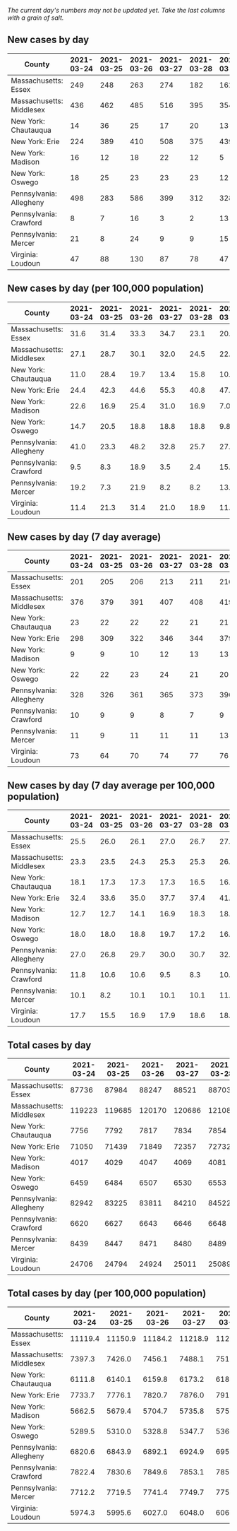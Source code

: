 _The current day's numbers may not be updated yet. Take the last columns with a grain of salt._
## New cases by day

| County | 2021-03-24 | 2021-03-25 | 2021-03-26 | 2021-03-27 | 2021-03-28 | 2021-03-29 | 2021-03-30 |
| --- | --- | --- | --- | --- | --- | --- | --- |
| Massachusetts: Essex | 249 | 248 | 263 | 274 | 182 | 162 |  |
| Massachusetts: Middlesex | 436 | 462 | 485 | 516 | 395 | 354 |  |
| New York: Chautauqua | 14 | 36 | 25 | 17 | 20 | 13 |  |
| New York: Erie | 224 | 389 | 410 | 508 | 375 | 439 |  |
| New York: Madison | 16 | 12 | 18 | 22 | 12 | 5 |  |
| New York: Oswego | 18 | 25 | 23 | 23 | 23 | 12 |  |
| Pennsylvania: Allegheny | 498 | 283 | 586 | 399 | 312 | 328 | 412 |
| Pennsylvania: Crawford | 8 | 7 | 16 | 3 | 2 | 13 | 12 |
| Pennsylvania: Mercer | 21 | 8 | 24 | 9 | 9 | 15 | 21 |
| Virginia: Loudoun | 47 | 88 | 130 | 87 | 78 | 47 | 85 |

## New cases by day (per 100,000 population)

| County | 2021-03-24 | 2021-03-25 | 2021-03-26 | 2021-03-27 | 2021-03-28 | 2021-03-29 | 2021-03-30 |
| --- | --- | --- | --- | --- | --- | --- | --- |
| Massachusetts: Essex | 31.6 | 31.4 | 33.3 | 34.7 | 23.1 | 20.5 |  |
| Massachusetts: Middlesex | 27.1 | 28.7 | 30.1 | 32.0 | 24.5 | 22.0 |  |
| New York: Chautauqua | 11.0 | 28.4 | 19.7 | 13.4 | 15.8 | 10.2 |  |
| New York: Erie | 24.4 | 42.3 | 44.6 | 55.3 | 40.8 | 47.8 |  |
| New York: Madison | 22.6 | 16.9 | 25.4 | 31.0 | 16.9 | 7.0 |  |
| New York: Oswego | 14.7 | 20.5 | 18.8 | 18.8 | 18.8 | 9.8 |  |
| Pennsylvania: Allegheny | 41.0 | 23.3 | 48.2 | 32.8 | 25.7 | 27.0 | 33.9 |
| Pennsylvania: Crawford | 9.5 | 8.3 | 18.9 | 3.5 | 2.4 | 15.4 | 14.2 |
| Pennsylvania: Mercer | 19.2 | 7.3 | 21.9 | 8.2 | 8.2 | 13.7 | 19.2 |
| Virginia: Loudoun | 11.4 | 21.3 | 31.4 | 21.0 | 18.9 | 11.4 | 20.6 |

## New cases by day (7 day average)

| County | 2021-03-24 | 2021-03-25 | 2021-03-26 | 2021-03-27 | 2021-03-28 | 2021-03-29 | 2021-03-30 |
| --- | --- | --- | --- | --- | --- | --- | --- |
| Massachusetts: Essex | 201 | 205 | 206 | 213 | 211 | 216 |  |
| Massachusetts: Middlesex | 376 | 379 | 391 | 407 | 408 | 419 |  |
| New York: Chautauqua | 23 | 22 | 22 | 22 | 21 | 21 |  |
| New York: Erie | 298 | 309 | 322 | 346 | 344 | 379 |  |
| New York: Madison | 9 | 9 | 10 | 12 | 13 | 13 |  |
| New York: Oswego | 22 | 22 | 23 | 24 | 21 | 20 |  |
| Pennsylvania: Allegheny | 328 | 326 | 361 | 365 | 373 | 396 | 403 |
| Pennsylvania: Crawford | 10 | 9 | 9 | 8 | 7 | 9 | 9 |
| Pennsylvania: Mercer | 11 | 9 | 11 | 11 | 11 | 13 | 15 |
| Virginia: Loudoun | 73 | 64 | 70 | 74 | 77 | 76 | 80 |

## New cases by day (7 day average per 100,000 population)

| County | 2021-03-24 | 2021-03-25 | 2021-03-26 | 2021-03-27 | 2021-03-28 | 2021-03-29 | 2021-03-30 |
| --- | --- | --- | --- | --- | --- | --- | --- |
| Massachusetts: Essex | 25.5 | 26.0 | 26.1 | 27.0 | 26.7 | 27.4 |  |
| Massachusetts: Middlesex | 23.3 | 23.5 | 24.3 | 25.3 | 25.3 | 26.0 |  |
| New York: Chautauqua | 18.1 | 17.3 | 17.3 | 17.3 | 16.5 | 16.5 |  |
| New York: Erie | 32.4 | 33.6 | 35.0 | 37.7 | 37.4 | 41.3 |  |
| New York: Madison | 12.7 | 12.7 | 14.1 | 16.9 | 18.3 | 18.3 |  |
| New York: Oswego | 18.0 | 18.0 | 18.8 | 19.7 | 17.2 | 16.4 |  |
| Pennsylvania: Allegheny | 27.0 | 26.8 | 29.7 | 30.0 | 30.7 | 32.6 | 33.1 |
| Pennsylvania: Crawford | 11.8 | 10.6 | 10.6 | 9.5 | 8.3 | 10.6 | 10.6 |
| Pennsylvania: Mercer | 10.1 | 8.2 | 10.1 | 10.1 | 10.1 | 11.9 | 13.7 |
| Virginia: Loudoun | 17.7 | 15.5 | 16.9 | 17.9 | 18.6 | 18.4 | 19.3 |

## Total cases by day

| County | 2021-03-24 | 2021-03-25 | 2021-03-26 | 2021-03-27 | 2021-03-28 | 2021-03-29 | 2021-03-30 |
| --- | --- | --- | --- | --- | --- | --- | --- |
| Massachusetts: Essex | 87736 | 87984 | 88247 | 88521 | 88703 | 88865 |  |
| Massachusetts: Middlesex | 119223 | 119685 | 120170 | 120686 | 121081 | 121435 |  |
| New York: Chautauqua | 7756 | 7792 | 7817 | 7834 | 7854 | 7867 |  |
| New York: Erie | 71050 | 71439 | 71849 | 72357 | 72732 | 73171 |  |
| New York: Madison | 4017 | 4029 | 4047 | 4069 | 4081 | 4086 |  |
| New York: Oswego | 6459 | 6484 | 6507 | 6530 | 6553 | 6565 |  |
| Pennsylvania: Allegheny | 82942 | 83225 | 83811 | 84210 | 84522 | 84850 | 85262 |
| Pennsylvania: Crawford | 6620 | 6627 | 6643 | 6646 | 6648 | 6661 | 6673 |
| Pennsylvania: Mercer | 8439 | 8447 | 8471 | 8480 | 8489 | 8504 | 8525 |
| Virginia: Loudoun | 24706 | 24794 | 24924 | 25011 | 25089 | 25136 | 25221 |

## Total cases by day (per 100,000 population)

| County | 2021-03-24 | 2021-03-25 | 2021-03-26 | 2021-03-27 | 2021-03-28 | 2021-03-29 | 2021-03-30 |
| --- | --- | --- | --- | --- | --- | --- | --- |
| Massachusetts: Essex | 11119.4 | 11150.9 | 11184.2 | 11218.9 | 11242.0 | 11262.5 |  |
| Massachusetts: Middlesex | 7397.3 | 7426.0 | 7456.1 | 7488.1 | 7512.6 | 7534.6 |  |
| New York: Chautauqua | 6111.8 | 6140.1 | 6159.8 | 6173.2 | 6189.0 | 6199.2 |  |
| New York: Erie | 7733.7 | 7776.1 | 7820.7 | 7876.0 | 7916.8 | 7964.6 |  |
| New York: Madison | 5662.5 | 5679.4 | 5704.7 | 5735.8 | 5752.7 | 5759.7 |  |
| New York: Oswego | 5289.5 | 5310.0 | 5328.8 | 5347.7 | 5366.5 | 5376.3 |  |
| Pennsylvania: Allegheny | 6820.6 | 6843.9 | 6892.1 | 6924.9 | 6950.6 | 6977.5 | 7011.4 |
| Pennsylvania: Crawford | 7822.4 | 7830.6 | 7849.6 | 7853.1 | 7855.5 | 7870.8 | 7885.0 |
| Pennsylvania: Mercer | 7712.2 | 7719.5 | 7741.4 | 7749.7 | 7757.9 | 7771.6 | 7790.8 |
| Virginia: Loudoun | 5974.3 | 5995.6 | 6027.0 | 6048.0 | 6066.9 | 6078.3 | 6098.8 |
